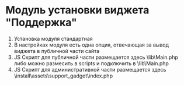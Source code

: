 # Модуль установки виджета "Поддержка"

1. Установка модуля стандартная
2. В настройках модуля есть одна опция, отвечающая за вывод виджета в публичной части сайта
3. JS Скрипт для публичной части размещается здесь \lib\Main.php либо можно размесить в scripts и подключить в \lib\Main.php
4. JS Скрипт для административной части размещается здесь \install\assets\support_gadget\index.php
